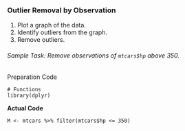 ### Outlier Removal by Observation
1. Plot a graph of the data.
2. Identify outliers from the graph.
3. Remove outliers.

###### Sample Task: Remove observations of `mtcars$hp` above 350.
Preparation Code
```
# Functions
library(dplyr)
```
**Actual Code**</br>
```
M <- mtcars %>% filter(mtcars$hp <= 350)
```
